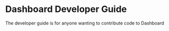 # Dashboard Developer Guide

The developer guide is for anyone wanting to contribute code to Dashboard
